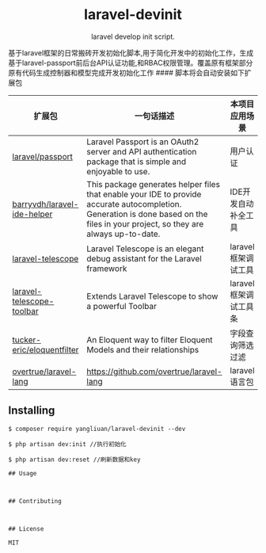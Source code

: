 <h1 align="center"> laravel-devinit </h1>

<p align="center"> laravel develop init script.</p>
基于laravel框架的日常搬砖开发初始化脚本,用于简化开发中的初始化工作，生成基于laravel-passport前后台API认证功能,和RBAC权限管理。覆盖原有框架部分原有代码生成控制器和模型完成开发初始化工作
#### 脚本将会自动安装如下扩展包

| **扩展包** | **一句话描述** | **本项目应用场景** |
| ---- | ---- | ---- | 
| [laravel/passport](https://github.com/laravel/passport) | Laravel Passport is an OAuth2 server and API authentication package that is simple and enjoyable to use. | 用户认证 |
| [barryvdh/laravel-ide-helper](https://github.com/barryvdh/laravel-ide-helper) | This package generates helper files that enable your IDE to provide accurate autocompletion. Generation is done based on the files in your project, so they are always up-to-date.| IDE开发自动补全工具 |
| [laravel-telescope](https://github.com/laravel/telescope) | Laravel Telescope is an elegant debug assistant for the Laravel framework | laravel框架调试工具 |
| [laravel-telescope-toolbar](https://github.com/fruitcake/laravel-telescope-toolbar) |Extends Laravel Telescope to show a powerful Toolbar |laravel框架调试工具条|
| [tucker-eric/eloquentfilter](https://github.com/tucker-eric/eloquentfilter) | An Eloquent way to filter Eloquent Models and their relationships| 字段查询筛选过滤 |
| [overtrue/laravel-lang](https://github.com/overtrue/laravel-lang) |https://github.com/overtrue/laravel-lang| laravel语言包 |




## Installing

```shell
$ composer require yangliuan/laravel-devinit --dev

$ php artisan dev:init //执行初始化

$ php artisan dev:reset //刷新数据和key

## Usage



## Contributing



## License

MIT